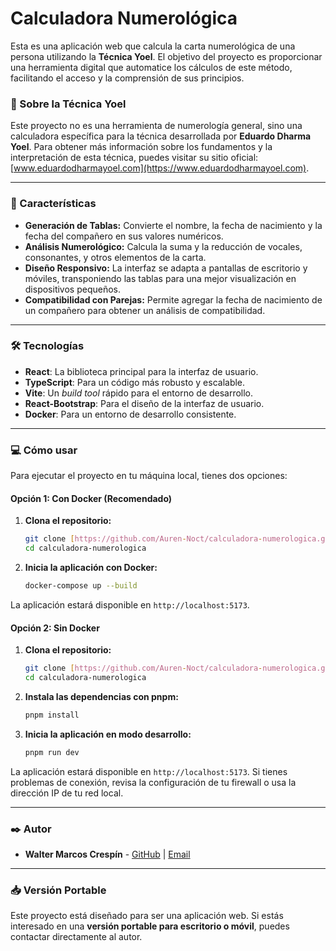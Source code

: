 # Calculadora Numerológica

Esta es una aplicación web que calcula la carta numerológica de una persona utilizando la **Técnica Yoel**. El objetivo del proyecto es proporcionar una herramienta digital que automatice los cálculos de este método, facilitando el acceso y la comprensión de sus principios.

### 📝 Sobre la Técnica Yoel

Este proyecto no es una herramienta de numerología general, sino una calculadora específica para la técnica desarrollada por **Eduardo Dharma Yoel**. Para obtener más información sobre los fundamentos y la interpretación de esta técnica, puedes visitar su sitio oficial: [www.eduardodharmayoel.com](https://www.eduardodharmayoel.com).

---

### 🚀 Características

- **Generación de Tablas:** Convierte el nombre, la fecha de nacimiento y la fecha del compañero en sus valores numéricos.
- **Análisis Numerológico:** Calcula la suma y la reducción de vocales, consonantes, y otros elementos de la carta.
- **Diseño Responsivo:** La interfaz se adapta a pantallas de escritorio y móviles, transponiendo las tablas para una mejor visualización en dispositivos pequeños.
- **Compatibilidad con Parejas:** Permite agregar la fecha de nacimiento de un compañero para obtener un análisis de compatibilidad.

---

### 🛠️ Tecnologías

- **React**: La biblioteca principal para la interfaz de usuario.
- **TypeScript**: Para un código más robusto y escalable.
- **Vite**: Un _build tool_ rápido para el entorno de desarrollo.
- **React-Bootstrap**: Para el diseño de la interfaz de usuario.
- **Docker**: Para un entorno de desarrollo consistente.

---

### 💻 Cómo usar

Para ejecutar el proyecto en tu máquina local, tienes dos opciones:

#### Opción 1: Con Docker (Recomendado)

1.  **Clona el repositorio:**

    ```bash
    git clone [https://github.com/Auren-Noct/calculadora-numerologica.git](https://github.com/Auren-Noct/calculadora-numerologica.git)
    cd calculadora-numerologica
    ```

2.  **Inicia la aplicación con Docker:**
    ```bash
    docker-compose up --build
    ```

La aplicación estará disponible en `http://localhost:5173`.

#### Opción 2: Sin Docker

1.  **Clona el repositorio:**

    ```bash
    git clone [https://github.com/Auren-Noct/calculadora-numerologica.git](https://github.com/Auren-Noct/calculadora-numerologica.git)
    cd calculadora-numerologica
    ```

2.  **Instala las dependencias con pnpm:**

    ```bash
    pnpm install
    ```

3.  **Inicia la aplicación en modo desarrollo:**
    ```bash
    pnpm run dev
    ```

La aplicación estará disponible en `http://localhost:5173`. Si tienes problemas de conexión, revisa la configuración de tu firewall o usa la dirección IP de tu red local.

---

### ✒️ Autor

- **Walter Marcos Crespín** - [GitHub](https://github.com/Auren-Noct) | [Email](mailto:walter.crespin49@gmail.com)

---

### 📥 Versión Portable

Este proyecto está diseñado para ser una aplicación web. Si estás interesado en una **versión portable para escritorio o móvil**, puedes contactar directamente al autor.

